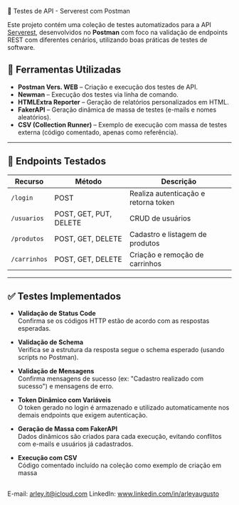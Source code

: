 🧪 Testes de API - Serverest com Postman

Este projeto contém uma coleção de testes automatizados para a API [Serverest](https://serverest.dev/), desenvolvidos no **Postman** com foco na validação de endpoints REST com diferentes cenários, utilizando boas práticas de testes de software.

## 🔧 Ferramentas Utilizadas

- **Postman Vers. WEB** – Criação e execução dos testes de API.
- **Newman** – Execução dos testes via linha de comando.
- **HTMLExtra Reporter** – Geração de relatórios personalizados em HTML.
- **FakerAPI** – Geração dinâmica de massa de testes (e-mails e nomes aleatórios).
- **CSV (Collection Runner)** – Exemplo de execução com massa de testes externa (código comentado, apenas como referência).

---

## 🔗 Endpoints Testados

| Recurso     | Método            | Descrição                             |
|-------------|-------------------|---------------------------------------|
| `/login`    | POST              | Realiza autenticação e retorna token |
| `/usuarios` | POST, GET, PUT, DELETE | CRUD de usuários                   |
| `/produtos` | POST, GET, DELETE | Cadastro e listagem de produtos       |
| `/carrinhos`| POST, GET, DELETE | Criação e remoção de carrinhos        |

---

## ✅ Testes Implementados

- **Validação de Status Code**  
  Confirma se os códigos HTTP estão de acordo com as respostas esperadas.

- **Validação de Schema**  
  Verifica se a estrutura da resposta segue o schema esperado (usando scripts no Postman).

- **Validação de Mensagens**  
  Confirma mensagens de sucesso (ex: "Cadastro realizado com sucesso") e mensagens de erro.

- **Token Dinâmico com Variáveis**  
  O token gerado no login é armazenado e utilizado automaticamente nos demais endpoints que exigem autenticação.

- **Geração de Massa com FakerAPI**  
  Dados dinâmicos são criados para cada execução, evitando conflitos com e-mails e usuários já cadastrados.

- **Execução com CSV**  
  Código comentado incluído na coleção como exemplo de criação em massa

##
E-mail: arley.it@icloud.com
LinkedIn: www.linkedin.com/in/arleyaugusto


